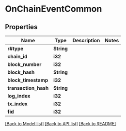 # OnChainEventCommon

## Properties

Name | Type | Description | Notes
------------ | ------------- | ------------- | -------------
**r#type** | **String** |  | 
**chain_id** | **i32** |  | 
**block_number** | **i32** |  | 
**block_hash** | **String** |  | 
**block_timestamp** | **i32** |  | 
**transaction_hash** | **String** |  | 
**log_index** | **i32** |  | 
**tx_index** | **i32** |  | 
**fid** | **i32** |  | 

[[Back to Model list]](../README.md#documentation-for-models) [[Back to API list]](../README.md#documentation-for-api-endpoints) [[Back to README]](../README.md)


